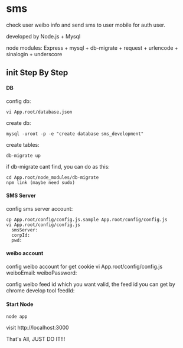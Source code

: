 sms
===

check user weibo info and send sms to user mobile for auth user.

developed by Node.js + Mysql

node modules: Express + mysql + db-migrate + request + urlencode + sinalogin + underscore
 
## init Step By Step

#### DB

  config db:
  
    vi App.root/database.json

  create db:
  
    mysql -uroot -p -e "create database sms_development"

  create tables:
  
    db-migrate up

  if db-migrate cant find, you can do as this:

    cd App.root/node_modules/db-migrate
    npm link (maybe need sudo)

#### SMS Server

  config sms server account:
  
    cp App.root/config/config.js.sample App.root/config/config.js
    vi App.root/config/config.js
      smsServer:
      corpId:
      pwd:

#### weibo account
  config weibo account for get cookie
  vi App.root/config/config.js
    weiboEmail:
    weiboPassword:

  config weibo feed id which you want valid, the feed id you can get by chrome develop tool
    feedId:

#### Start Node

    node app
  
  visit http://localhost:3000

That's All, JUST DO IT!!!
  

